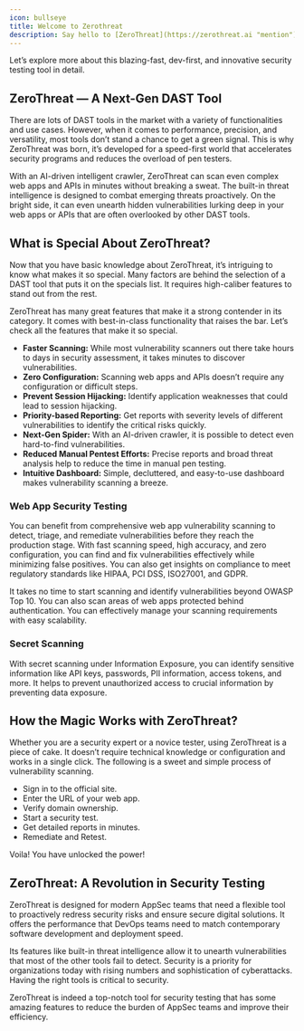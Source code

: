 ```yaml
---
icon: bullseye
title: Welcome to Zerothreat
description: Say hello to [ZeroThreat](https://zerothreat.ai "mention"){class="text-zt_purple font-bolder underline"} — a cutting-edge security scanning platform to empower your application security initiatives. With many new exciting features, it has created buzz and excitement among developers and security experts.
---
```


Let’s explore more about this blazing-fast, dev-first, and innovative security testing tool in detail.

## ZeroThreat — A Next-Gen DAST Tool

There are lots of DAST tools in the market with a variety of functionalities and use cases. However, when it comes to performance, precision, and versatility, most tools don’t stand a chance to get a green signal. This is why ZeroThreat was born, it’s developed for a speed-first world that accelerates security programs and reduces the overload of pen testers.

With an AI-driven intelligent crawler, ZeroThreat can scan even complex web apps and APIs in minutes without breaking a sweat. The built-in threat intelligence is designed to combat emerging threats proactively. On the bright side, it can even unearth hidden vulnerabilities lurking deep in your web apps or APIs that are often overlooked by other DAST tools.

## What is Special About ZeroThreat? <a href="#id-6540" id="id-6540"></a>

Now that you have basic knowledge about ZeroThreat, it’s intriguing to know what makes it so special. Many factors are behind the selection of a DAST tool that puts it on the specials list. It requires high-caliber features to stand out from the rest.

ZeroThreat has many great features that make it a strong contender in its category. It comes with best-in-class functionality that raises the bar. Let’s check all the features that make it so special.

* **Faster Scanning:** While most vulnerability scanners out there take hours to days in security assessment, it takes minutes to discover vulnerabilities.
* **Zero Configuration:** Scanning web apps and APIs doesn’t require any configuration or difficult steps.
* **Prevent Session Hijacking:** Identify application weaknesses that could lead to session hijacking.
* **Priority-based Reporting:** Get reports with severity levels of different vulnerabilities to identify the critical risks quickly.
* **Next-Gen Spider:** With an AI-driven crawler, it is possible to detect even hard-to-find vulnerabilities.
* **Reduced Manual Pentest Efforts:** Precise reports and broad threat analysis help to reduce the time in manual pen testing.
* **Intuitive Dashboard:** Simple, decluttered, and easy-to-use dashboard makes vulnerability scanning a breeze.

### Web App Security Testing <a href="#id-2acf" id="id-2acf"></a>

You can benefit from comprehensive web app vulnerability scanning to detect, triage, and remediate vulnerabilities before they reach the production stage. With fast scanning speed, high accuracy, and zero configuration, you can find and fix vulnerabilities effectively while minimizing false positives. You can also get insights on compliance to meet regulatory standards like HIPAA, PCI DSS, ISO27001, and GDPR.

It takes no time to start scanning and identify vulnerabilities beyond OWASP Top 10. You can also scan areas of web apps protected behind authentication. You can effectively manage your scanning requirements with easy scalability.

### Secret Scanning <a href="#e8ab" id="e8ab"></a>

With secret scanning under Information Exposure, you can identify sensitive information like API keys, passwords, PII information, access tokens, and more. It helps to prevent unauthorized access to crucial information by preventing data exposure.&#x20;

## How the Magic Works with ZeroThreat? <a href="#ff33" id="ff33"></a>

Whether you are a security expert or a novice tester, using ZeroThreat is a piece of cake. It doesn’t require technical knowledge or configuration and works in a single click. The following is a sweet and simple process of vulnerability scanning.

* Sign in to the official site.
* Enter the URL of your web app.
* Verify domain ownership.
* Start a security test.
* Get detailed reports in minutes.
* Remediate and Retest.

Voila! You have unlocked the power!

## ZeroThreat: A Revolution in Security Testing <a href="#id-2134" id="id-2134"></a>

ZeroThreat is designed for modern AppSec teams that need a flexible tool to proactively redress security risks and ensure secure digital solutions. It offers the performance that DevOps teams need to match contemporary software development and deployment speed.

Its features like built-in threat intelligence allow it to unearth vulnerabilities that most of the other tools fail to detect. Security is a priority for organizations today with rising numbers and sophistication of cyberattacks. Having the right tools is critical to security.

ZeroThreat is indeed a top-notch tool for security testing that has some amazing features to reduce the burden of AppSec teams and improve their efficiency.